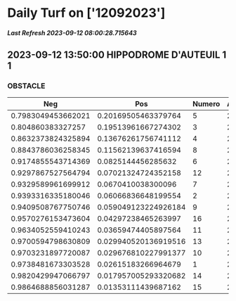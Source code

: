 # Daily Turf on ['12092023']
##### Last Refresh 2023-09-12 08:00:28.715643

## 2023-09-12 13:50:00 HIPPODROME D'AUTEUIL 1 1
### OBSTACLE

| Neg  | Pos  | Numero  | Arrived |
|------|------|---------|---------|
| 0.7983049453662021 | 0.20169505463379764 | 5 | 20.0 |
| 0.804860383327257 | 0.19513961667274302 | 3 | 20.0 |
| 0.8632373824325894 | 0.13676261756741112 | 4 | 20.0 |
| 0.8843786036258345 | 0.11562139637416594 | 8 | 20.0 |
| 0.9174855543714369 | 0.0825144456285632 | 6 | 20.0 |
| 0.9297867527564794 | 0.07021324724352158 | 12 | 20.0 |
| 0.9329589961699912 | 0.0670410038300096 | 7 | 20.0 |
| 0.9393316335180046 | 0.06066836648199554 | 2 | 20.0 |
| 0.9409508767750746 | 0.059049123224926184 | 9 | 20.0 |
| 0.9570276153473604 | 0.04297238465263997 | 16 | 20.0 |
| 0.9634052559410243 | 0.03659474405897564 | 11 | 20.0 |
| 0.9700594798630809 | 0.029940520136919516 | 13 | 20.0 |
| 0.9703231897720087 | 0.029676810227991377 | 10 | 20.0 |
| 0.9738481673303528 | 0.02615183266964679 | 1 | 20.0 |
| 0.9820429947066797 | 0.017957005293320682 | 14 | 20.0 |
| 0.9864688856031287 | 0.01353111439687162 | 15 | 20.0 |
